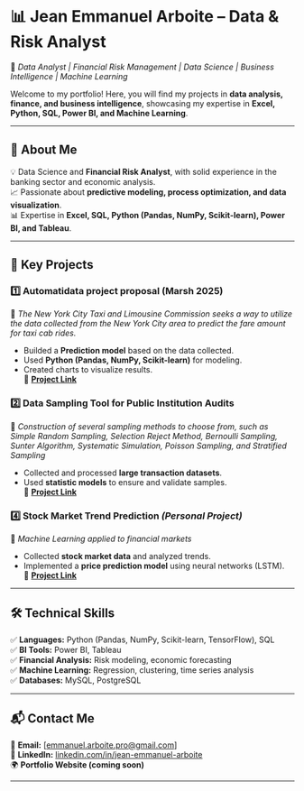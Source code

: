 # 📊 Jean Emmanuel Arboite – Data & Risk Analyst

📍 *Data Analyst | Financial Risk Management | Data Science | Business Intelligence | Machine Learning*

Welcome to my portfolio! Here, you will find my projects in **data analysis, finance, and business intelligence**, showcasing my expertise in **Excel, Python, SQL, Power BI, and Machine Learning**.

---

## 📌 About Me

💡 Data Science and **Financial Risk Analyst**, with solid experience in the banking sector and economic analysis.  
📈 Passionate about **predictive modeling, process optimization, and data visualization**.  
📊 Expertise in **Excel, SQL, Python (Pandas, NumPy, Scikit-learn), Power BI, and Tableau**.  

---

## 🚀 Key Projects

### 1️⃣ Automatidata project proposal (Marsh 2025)
📌 *The New York City Taxi and Limousine Commission seeks a way to utilize the data collected from the New York City area to predict the fare amount for taxi cab rides.*
- Builded a **Prediction model** based on the data collected.  
- Used **Python (Pandas, NumPy, Scikit-learn)** for modeling.  
- Created charts to visualize results.  
📂 **[Project Link](#)**  

### 2️⃣ Data Sampling Tool for Public Institution Audits
📌 *Construction of several sampling methods to choose from, such as Simple Random Sampling, Selection Reject Method, Bernoulli Sampling, Sunter Algorithm, Systematic Simulation, Poisson Sampling, and Stratified Sampling*
- Collected and processed **large transaction datasets**.  
- Used **statistic models** to ensure and validate samples.   
📂 **[Project Link](#)**  



### 4️⃣ Stock Market Trend Prediction *(Personal Project)*
📌 *Machine Learning applied to financial markets*
- Collected **stock market data** and analyzed trends.  
- Implemented a **price prediction model** using neural networks (LSTM).  
📂 **[Project Link](#)**  

---

## 🛠️ Technical Skills
✅ **Languages:** Python (Pandas, NumPy, Scikit-learn, TensorFlow), SQL  
✅ **BI Tools:** Power BI, Tableau  
✅ **Financial Analysis:** Risk modeling, economic forecasting  
✅ **Machine Learning:** Regression, clustering, time series analysis  
✅ **Databases:** MySQL, PostgreSQL  

---

## 📬 Contact Me
📩 **Email:** [emmanuel.arboite.pro@gmail.com]  
🔗 **LinkedIn:** [linkedin.com/in/jean-emmanuel-arboite](#)  
🌍 **Portfolio Website (coming soon)**  

---

